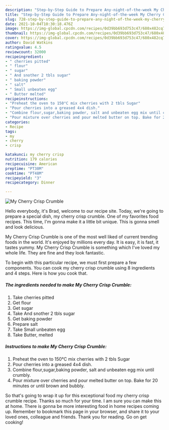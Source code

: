 ```yaml
---
description: "Step-by-Step Guide to Prepare Any-night-of-the-week My Cherry Crisp Crumble"
title: "Step-by-Step Guide to Prepare Any-night-of-the-week My Cherry Crisp Crumble"
slug: 728-step-by-step-guide-to-prepare-any-night-of-the-week-my-cherry-crisp-crumble
date: 2021-10-04T10:30:18.476Z
image: https://img-global.cpcdn.com/recipes/0d39bb693d753c47/680x482cq70/my-cherry-crisp-crumble-recipe-main-photo.jpg
thumbnail: https://img-global.cpcdn.com/recipes/0d39bb693d753c47/680x482cq70/my-cherry-crisp-crumble-recipe-main-photo.jpg
cover: https://img-global.cpcdn.com/recipes/0d39bb693d753c47/680x482cq70/my-cherry-crisp-crumble-recipe-main-photo.jpg
author: David Watkins
ratingvalue: 4.5
reviewcount: 32000
recipeingredient:
- " cherries pitted"
- " flour"
- " sugar"
- " And snother 2 tbls sugar"
- " baking powder"
- " salt"
- " Small unbeaten egg"
- " Butter melted"
recipeinstructions:
- "Preheat the oven to 150°C mix cherries with 2 tbls Sugar"
- "Pour cherries into a greased 4x4 dish."
- "Combine flour,sugar,baking powder, salt and unbeaten egg mix until crumbly."
- "Pour mixture over cherries and pour melted butter on top. Bake for 20 minutes or until brown and bubbly."
categories:
- Recipe
tags:
- my
- cherry
- crisp

katakunci: my cherry crisp 
nutrition: 179 calories
recipecuisine: American
preptime: "PT30M"
cooktime: "PT48M"
recipeyield: "3"
recipecategory: Dinner

---
```



![My Cherry Crisp Crumble](https://img-global.cpcdn.com/recipes/0d39bb693d753c47/680x482cq70/my-cherry-crisp-crumble-recipe-main-photo.jpg)

Hello everybody, it's Brad, welcome to our recipe site. Today, we're going to prepare a special dish, my cherry crisp crumble. One of my favorites food recipes. This time, I'm gonna make it a little bit unique. This is gonna smell and look delicious.



My Cherry Crisp Crumble is one of the most well liked of current trending foods in the world. It's enjoyed by millions every day. It is easy, it is fast, it tastes yummy. My Cherry Crisp Crumble is something which I've loved my whole life. They are fine and they look fantastic.


To begin with this particular recipe, we must first prepare a few components. You can cook my cherry crisp crumble using 8 ingredients and 4 steps. Here is how you cook that.

<!--inarticleads1-->

##### The ingredients needed to make My Cherry Crisp Crumble:

1. Take  cherries pitted
1. Get  flour
1. Get  sugar
1. Take  And snother 2 tbls sugar
1. Get  baking powder
1. Prepare  salt
1. Take  Small unbeaten egg
1. Take  Butter, melted




<!--inarticleads2-->

##### Instructions to make My Cherry Crisp Crumble:

1. Preheat the oven to 150°C mix cherries with 2 tbls Sugar
1. Pour cherries into a greased 4x4 dish.
1. Combine flour,sugar,baking powder, salt and unbeaten egg mix until crumbly.
1. Pour mixture over cherries and pour melted butter on top. Bake for 20 minutes or until brown and bubbly.




So that's going to wrap it up for this exceptional food my cherry crisp crumble recipe. Thanks so much for your time. I am sure you can make this at home. There is gonna be more interesting food in home recipes coming up. Remember to bookmark this page in your browser, and share it to your loved ones, colleague and friends. Thank you for reading. Go on get cooking!
